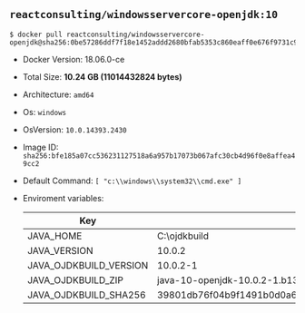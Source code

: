 ## `reactconsulting/windowsservercore-openjdk:10`
```console
$ docker pull reactconsulting/windowsservercore-openjdk@sha256:0be57286ddf7f18e1452addd2680bfab5353c860eaff0e676f9731c90169f1e2
```
- Docker Version: 18.06.0-ce
- Total Size: **10.24 GB (11014432824 bytes)** 
- Architecture: `amd64`
- Os: `windows`
- OsVersion: `10.0.14393.2430`
- Image ID: `sha256:bfe185a07cc536231127518a6a957b17073b067afc30cb4d96f0e8affea49cc2`
- Default Command: `[ "c:\\windows\\system32\\cmd.exe" ]`
- Enviroment variables:

    |Key|Value|
    |---|---|
    |JAVA_HOME|C:\\ojdkbuild|
    |JAVA_VERSION|10.0.2|
    |JAVA_OJDKBUILD_VERSION|10.0.2-1|
    |JAVA_OJDKBUILD_ZIP|java-10-openjdk-10.0.2-1.b13.ojdkbuild.windows.x86_64.zip|
    |JAVA_OJDKBUILD_SHA256|39801db76f04b9f1491b0d0a64258535f14e319a3cd08d3e161b18a6af7a842d|

